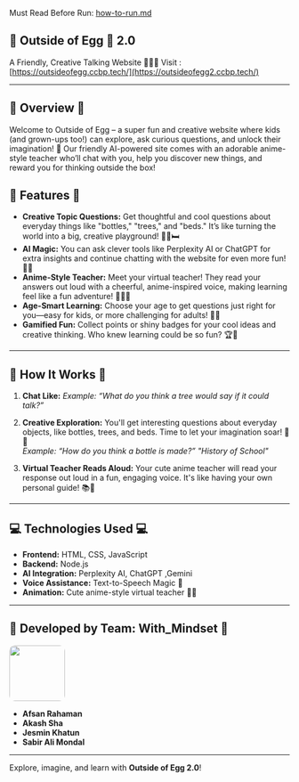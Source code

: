 Must Read Before Run: [how-to-run.md](https://github.com/Sabir-Ali-Mondal/Outside-of-egg-2.0/blob/master/how-to-run.md)

## 🐣 Outside of Egg 🐣 2.0
A Friendly, Creative Talking Website 🧑‍🏫✨
Visit : [https://outsideofegg.ccbp.tech/](https://outsideofegg2.ccbp.tech/)

---

## 🌟 Overview 🌟

Welcome to Outside of Egg – a super fun and creative website where kids (and grown-ups too!) can explore, ask curious questions, and unlock their imagination! 🤩 Our friendly AI-powered site comes with an adorable anime-style teacher who’ll chat with you, help you discover new things, and reward you for thinking outside the box!

## 🌸 Features 🌸

- **Creative Topic Questions:** Get thoughtful and cool questions about everyday things like "bottles," "trees," and "beds." It’s like turning the world into a big, creative playground! 🍃🍶🛏️
- **AI Magic:** You can ask clever tools like Perplexity AI or ChatGPT for extra insights and continue chatting with the website for even more fun! 🤖✨
- **Anime-Style Teacher:** Meet your virtual teacher! They read your answers out loud with a cheerful, anime-inspired voice, making learning feel like a fun adventure! 🎤👩‍🏫
- **Age-Smart Learning:** Choose your age to get questions just right for you—easy for kids, or more challenging for adults! 🧒👴
- **Gamified Fun:** Collect points or shiny badges for your cool ideas and creative thinking. Who knew learning could be so fun? 🏆💎

---

## 🐣 How It Works 🐣

1. **Chat Like:** *Example: “What do you think a tree would say if it could talk?”*

2. **Creative Exploration:** You'll get interesting questions about everyday objects, like bottles, trees, and beds. Time to let your imagination soar! 🚀🍃\
   *Example: “How do you think a bottle is made?” "History of School"*

3. **Virtual Teacher Reads Aloud:** Your cute anime teacher will read your response out loud in a fun, engaging voice. It's like having your own personal guide! 📚🎤

---

## 💻 Technologies Used 💻

- **Frontend:** HTML, CSS, JavaScript
- **Backend:** Node.js
- **AI Integration:** Perplexity AI, ChatGPT ,Gemini
- **Voice Assistance:** Text-to-Speech Magic 🎤
- **Animation:** Cute anime-style virtual teacher 🤖✨

---

## 💼 Developed by Team: With\_Mindset 💼

<img src="https://res.cloudinary.com/dmttn34te/image/upload/v1733070758/logo_ktr3sq.jpg" width="100" height="100" style="border-radius:10px;" />

- **Afsan Rahaman**
- **Akash Sha**
- **Jesmin Khatun**
- **Sabir Ali Mondal**

---

Explore, imagine, and learn with **Outside of Egg 2.0**!

